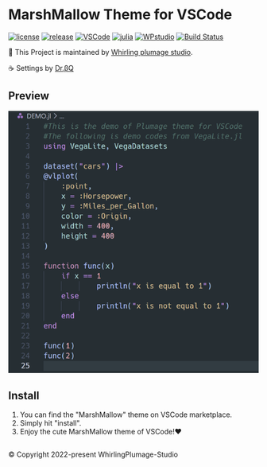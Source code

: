 # MarshMallow Theme for VSCode
[![license](https://img.shields.io/badge/license-MIT-9ee0e0)](https://github.com/doctorbetaq/marshmallow-theme-visual-studio-code/blob/main/LICENSE)
[![release](https://img.shields.io/badge/release-v0.0.3-9ee0e0)](https://github.com/doctorbetaq/marshmallow-theme-visual-studio-code/releases/tag/release)
[![VSCode](https://img.shields.io/badge/compatibility-%3E=1.65.0-9ee0e0/?logo=visualstudiocode&color=9ee0e0)](https://code.visualstudio.com)
[![julia](https://img.shields.io/badge/SyntaxHighlighting-Julia-9ee0e0/?logo=julia&color=9ee0e0)](https://julialang.org/)
[![WPstudio](https://img.shields.io/badge/Studio-WhirlingPlumage-9ee0e0)](https://www.facebook.com/WhirlingPlumage)
[![Build Status](https://app.travis-ci.com/doctorbetaq/marshmallow-theme-visual-studio-code.png?branch=main)](https://app.travis-ci.com/doctorbetaq/marshmallow-theme-visual-studio-code)

🎵 This Project is maintained by [Whirling plumage studio](https://www.facebook.com/WhirlingPlumage/?ref=pages_you_manage).

☕ Settings by [Dr.βQ](https://twitter.com/Dr_betaQ)

## Preview
<p align="center"><img src="https://github.com/doctorbetaq/marshmallow-theme-visual-studio-code/blob/main/pictures/demov0.0.3.png?raw=true"/></p>

## Install
1. You can find the "MarshMallow" theme on VSCode marketplace. 
2. Simply hit "install".
3. Enjoy the cute MarshMallow theme of VSCode!❤️

## 
© Copyright 2022-present WhirlingPlumage-Studio
